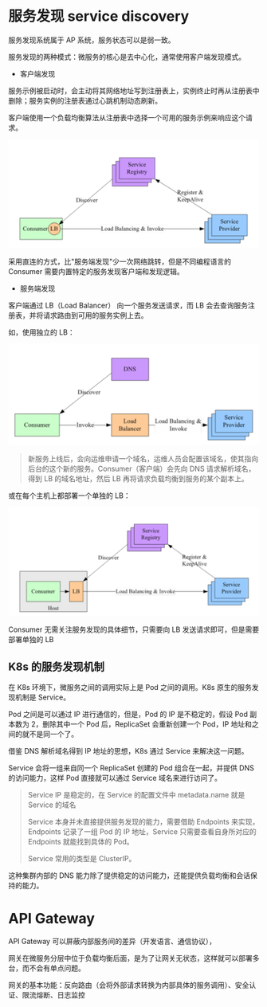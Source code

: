 
# 服务发现 service discovery

服务发现系统属于 AP 系统，服务状态可以是弱一致。

服务发现的两种模式：微服务的核心是去中心化，通常使用客户端发现模式。

- 客户端发现

服务示例被启动时，会主动将其网络地址写到注册表上，实例终止时再从注册表中删除；服务实例的注册表通过心跳机制动态刷新。

客户端使用一个负载均衡算法从注册表中选择一个可用的服务示例来响应这个请求。

![进程内 LB](../images/serviceDiscovery2.png)

采用直连的方式，比"服务端发现"少一次网络跳转，但是不同编程语言的 Consumer 需要内置特定的服务发现客户端和发现逻辑。

- 服务端发现

客户端通过 LB（Load Balancer） 向一个服务发送请求，而 LB 会去查询服务注册表，并将请求路由到可用的服务实例上去。

如，使用独立的 LB：

![独立的 LB](../images/serviceDiscovery1.png)

> 新服务上线后，会向运维申请一个域名，运维人员会配置该域名，使其指向后台的这个新的服务。Consumer（客户端）会先向 DNS 请求解析域名，得到 LB 的域名地址，然后 LB 再将请求负载均衡到服务的某个副本上。

或在每个主机上都部署一个单独的 LB：

![主机独立进程 LB](../images/serviceDiscovery3.png)

Consumer 无需关注服务发现的具体细节，只需要向 LB 发送请求即可，但是需要部署单独的 LB

## K8s 的服务发现机制

在 K8s 环境下，微服务之间的调用实际上是 Pod 之间的调用。K8s 原生的服务发现机制是 Service。

Pod 之间是可以通过 IP 进行通信的，但是，Pod 的 IP 是不稳定的，假设 Pod 副本数为 2，删除其中一个 Pod 后，ReplicaSet 会重新创建一个 Pod，IP 地址和之间的就不是同一个了。

借鉴 DNS 解析域名得到 IP 地址的思想，K8s 通过 Service 来解决这一问题。

Service 会将一组来自同一个 ReplicaSet 创建的 Pod 组合在一起，并提供 DNS 的访问能力，这样 Pod 直接就可以通过 Service 域名来进行访问了。

> Service IP 是稳定的，在 Service 的配置文件中 metadata.name 就是 Service 的域名
> 
> Service 本身并未直接提供服务发现的能力，需要借助 Endpoints 来实现，Endpoints 记录了一组 Pod 的 IP 地址，Service 只需要查看自身所对应的 Endpoints 就能找到具体的 Pod。
> 
> Service 常用的类型是 ClusterIP。

这种集群内部的 DNS 能力除了提供稳定的访问能力，还能提供负载均衡和会话保持的能力。

# API Gateway

API Gateway 可以屏蔽内部服务间的差异（开发语言、通信协议），

网关在微服务分层中位于负载均衡后面，是为了让网关无状态，这样就可以部署多台，而不会有单点问题。

网关的基本功能：反向路由（会将外部请求转换为内部具体的服务调用）、安全认证、限流熔断、日志监控

